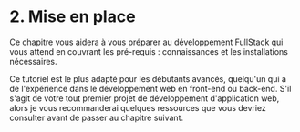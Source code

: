 # 2. Mise en place

Ce chapitre vous aidera à vous préparer au développement FullStack qui vous attend en couvrant les pré-requis : connaissances et les installations nécessaires.

Ce tutoriel est le plus adapté pour les débutants avancés, quelqu'un qui a de l'expérience dans le développement web en front-end ou back-end. S'il s'agit de votre tout premier projet de développement d'application web, alors je vous recommanderai quelques ressources que vous devriez consulter avant de passer au chapitre suivant.

